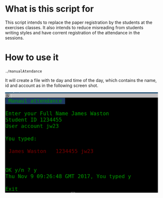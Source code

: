 # What is this script for

This script intends to replace the paper registration by the students at the exercises classes. It also intends to reduce misreading from students writing styles and have corrent registration of the attendance in the sessions. 

# How to use it

`./manualAtendance`

It will create a file with te day and time of the day, which contains the name, id and account as in the following screen shot.

![](sampleHowto.png)

